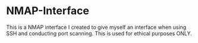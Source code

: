 # NMAP-Interface
This is a NMAP interface I created to give myself an interface when using SSH and conducting port scanning. This is used for ethical purposes ONLY. 
